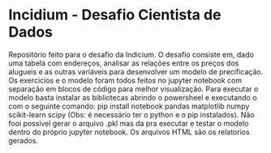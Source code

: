 # Incidium - Desafio Cientista de Dados
Repositório feito para o desafio da Indicium. O desafio consiste em, dado uma tabela com endereços, analisar as relações entre os preços dos alugueis e as outras variáveis para desenvolver um modelo de precificação. Os exercicios e o modelo foram todos feitos no jupyter notebook com separação em blocos de código para melhor visualização. Para executar o modelo basta instalar as bibliotecas abrindo o powersheel e executando o com o seguinte comando: pip install notebook pandas matplotlib numpy scikit-learn scipy (Obs: é necessário ter o python e o pip instalados). Não fooi possivel gerar o arquivo .pkl mas da pra executar e testar o modelo dentro do próprio jupyter notebook. Os arquivos HTML são os relatorios gerados.

